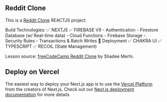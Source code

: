 ## Reddit Clone

This is a [Reddit Clone](https://reddit-clone-ten-gray.vercel.app/) REACTJS project.

Build Technologies:
✅  NEXTJS
✅  FIREBASE V9
      - Authentication
      - Firestore Database (w/ Real-time data)
      - Cloud Functions
      - Firebase Storage
      - Security Rules
      - Transactions & Batch Writes
      🚀  Deployment
✅  CHAKRA UI
✅  TYPESCRIPT
✅  RECOIL (State Management)

Lesson source: [freeCodeCamp Reddit Clone](https://www.youtube.com/watch?v=rCm5RVYKWVg) by Shadee Merhi.

## Deploy on Vercel

The easiest way to deploy your Next.js app is to use the [Vercel Platform](https://vercel.com/new?utm_medium=default-template&filter=next.js&utm_source=create-next-app&utm_campaign=create-next-app-readme) from the creators of Next.js. Check out our [Next.js deployment documentation](https://nextjs.org/docs/deployment) for more details
